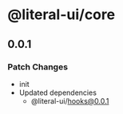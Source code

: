 # @literal-ui/core

## 0.0.1

### Patch Changes

- init
- Updated dependencies
  - @literal-ui/hooks@0.0.1
